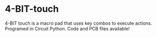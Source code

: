 # 4-BIT-touch
4-BIT touch is a macro pad that uses key combos to execute actions. Programed in Circuit Python. Code and PCB files available!
